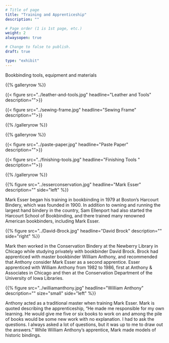 ```yaml
---
# Title of page
title: "Training and Apprenticeship"
description: ""

# Page order (1 is 1st page, etc.)
weight: 2
alwaysopen: true

# Change to false to publish.
draft: true

type: "exhibit"
---
```

Bookbinding tools, equipment and materials

{{% galleryrow %}}

{{< figure src="../leather-and-tools.jpg"
           headline="Leather and Tools"
           description="">}}

{{< figure src="../sewing-frame.jpg"
           headline="Sewing Frame"
           description="">}}

{{% /galleryrow %}}

{{% galleryrow %}}

{{< figure src="../paste-paper.jpg"
           headline="Paste Paper"
           description="">}}

{{< figure src="../finishing-tools.jpg"
           headline="Finishing Tools "
           description="">}}

{{% /galleryrow %}}

{{% figure src="../esserconservation.jpg"
           headline="Mark Esser" 
           description="" 
           side="left" %}}

Mark Esser began his training in bookbinding in 1979 at Boston’s Harcourt Bindery, which was founded in 1900. In addition to owning and running the largest hand bindery in the country, Sam Ellenport had also started the Harcourt School of Bookbinding, and there trained many renowned American bookbinders, including Mark Esser.

{{% figure src="../David-Brock.jpg"
           headline="David Brock" 
           description="" 
           side="right" %}}

Mark then worked in the Conservation Bindery at the Newberry Library in Chicago while studying privately with bookbinder David Brock. Brock had apprenticed with master bookbinder William Anthony, and recommended that Anthony consider Mark Esser as a second apprentice. Esser apprenticed with William Anthony from 1982 to 1986, first at Anthony & Associates in Chicago and then at the Conservation Department of the University of Iowa Libraries. 

{{% figure src="../williamanthony.jpg"
           headline="William Anthony" 
           description="" size="small"
           side="left" %}}

Anthony acted as a traditional master when training Mark Esser. Mark is quoted describing the apprenticeship, “He made me responsible for my own learning. He would give me five or six books to work on and among the pile of books would be some new work with no explanation. I had to ask the questions. I always asked a lot of questions, but it was up to me to draw out the answers.” While William Anthony’s apprentice, Mark made models of historic bindings. 



